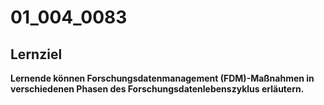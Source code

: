 # 01_004_0083

## Lernziel

**Lernende können Forschungsdatenmanagement (FDM)-Maßnahmen in verschiedenen Phasen des Forschungsdatenlebenszyklus erläutern.**



